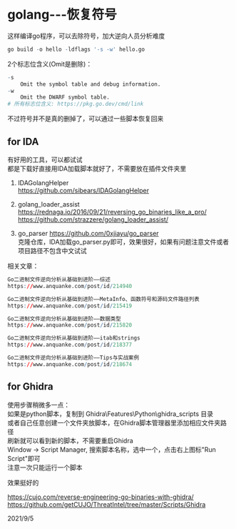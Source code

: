 # golang---恢复符号

这样编译go程序，可以去除符号，加大逆向人员分析难度  
```r
go build -o hello -ldflags '-s -w' hello.go
```

2个标志位含义(Omit是删除)：  
```r
-s
	Omit the symbol table and debug information.
-w
	Omit the DWARF symbol table.
# 所有标志位含义: https://pkg.go.dev/cmd/link
```
不过符号并不是真的删掉了，可以通过一些脚本恢复回来  

## for IDA
有好用的工具，可以都试试  
都是下载好直接用IDA加载脚本就好了，不需要放在插件文件夹里  

1. IDAGolangHelper  
https://github.com/sibears/IDAGolangHelper  

2. golang_loader_assist
https://rednaga.io/2016/09/21/reversing_go_binaries_like_a_pro/  
https://github.com/strazzere/golang_loader_assist/  

3. go_parser
https://github.com/0xjiayu/go_parser  
克隆仓库，IDA加载go_parser.py即可，效果很好，如果有问题注意文件或者项目路径不包含中文试试  

相关文章：  
```r
Go二进制文件逆向分析从基础到进阶——综述
https://www.anquanke.com/post/id/214940

Go二进制文件逆向分析从基础到进阶——MetaInfo、函数符号和源码文件路径列表
https://www.anquanke.com/post/id/215419

Go二进制文件逆向分析从基础到进阶——数据类型
https://www.anquanke.com/post/id/215820

Go二进制文件逆向分析从基础到进阶——itab和strings
https://www.anquanke.com/post/id/218377

Go二进制文件逆向分析从基础到进阶——Tips与实战案例
https://www.anquanke.com/post/id/218674
```

## for Ghidra
使用步骤稍微多一点：  
如果是python脚本，复制到 Ghidra\Features\Python\ghidra_scripts 目录  
或者自己任意创建一个文件夹放脚本，在Ghidra脚本管理器里添加相应文件夹路径  
刷新就可以看到新的脚本，不需要重启Ghidra  
Window -> Script Manager, 搜索脚本名称，选中一个，点击右上图标"Run Script"即可  
注意一次只能运行一个脚本  

效果挺好的  

https://cujo.com/reverse-engineering-go-binaries-with-ghidra/  
https://github.com/getCUJO/ThreatIntel/tree/master/Scripts/Ghidra  


2021/9/5  
